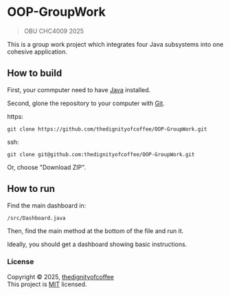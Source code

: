 # OOP-GroupWork

>OBU CHC4009 2025

This is a group work project which integrates four Java subsystems into one cohesive application.

## How to build 

First, your commputer need to have [Java](https://www.oracle.com/hk/java/technologies/downloads/ "Oracle JDK download page") installed.

Second, glone the repository to your computer with [Git](https://git-scm.com/ "Git homepage").

https:
```
git clone https://github.com/thedignityofcoffee/OOP-GroupWork.git
```
ssh:
```
git clone git@github.com:thedignityofcoffee/OOP-GroupWork.git
```

Or, choose "Download ZIP".

## How to run

Find the main dashboard in:

```
/src/Dashboard.java
```

Then, find the main method at the bottom of the file and run it.

Ideally, you should get a dashboard showing basic instructions.

### License

Copyright © 2025, [thedignityofcoffee](https://github.com/thedignityofcoffee "thedignityofcoffee's homepage")<br>
This project is [MIT](LICENSE) licensed.
